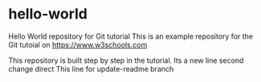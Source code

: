 # hello-world
Hello World repository for Git tutorial
This is an example repository for the Git tutoial on https://www.w3schools.com

This repository is built step by step in the tutorial.
Its a new line
second change direct
This line for update-readme branch